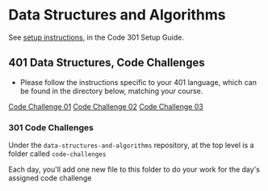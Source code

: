 # Data Structures and Algorithms

See [setup instructions](https://codefellows.github.io/setup-guide/code-301/3-code-challenges), in the Code 301 Setup Guide.

## 401 Data Structures, Code Challenges

- Please follow the instructions specific to your 401 language, which can be found in the directory below, matching your course.

 [Code Challenge 01](python/code_challenges/array-reverse/README.md)
 [Code Challenge 02](python/code_challenges/array-shift/README.md)
 [Code Challenge 03](python/code_challenges/array-binary-search/README.md)

### 301 Code Challenges

Under the `data-structures-and-algorithms` repository, at the top level is a folder called `code-challenges`

Each day, you'll add one new file to this folder to do your work for the day's assigned code challenge
